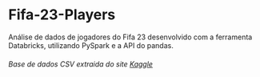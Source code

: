 # Fifa-23-Players
Análise de dados de jogadores do Fifa 23 desenvolvido com a ferramenta Databricks, utilizando PySpark e a API do pandas.

###### Base de dados CSV extraida do site [Kaggle](https://www.kaggle.com/datasets/babatundezenith/fifa-archive?select=Fifa_23_Players_Data.csv) 
